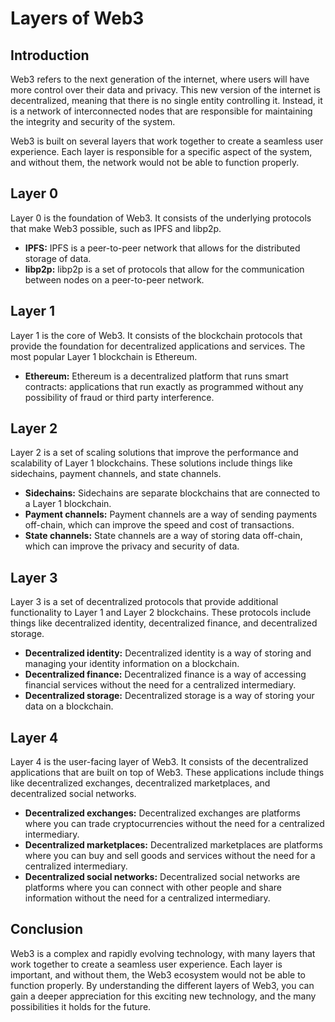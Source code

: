 # Layers of Web3

## Introduction

Web3 refers to the next generation of the internet, where users will have more control over their data and privacy. This new version of the internet is decentralized, meaning that there is no single entity controlling it. Instead, it is a network of interconnected nodes that are responsible for maintaining the integrity and security of the system.

Web3 is built on several layers that work together to create a seamless user experience. Each layer is responsible for a specific aspect of the system, and without them, the network would not be able to function properly.

## Layer 0

Layer 0 is the foundation of Web3. It consists of the underlying protocols that make Web3 possible, such as IPFS and libp2p.

* **IPFS:** IPFS is a peer-to-peer network that allows for the distributed storage of data.
* **libp2p:** libp2p is a set of protocols that allow for the communication between nodes on a peer-to-peer network.

## Layer 1

Layer 1 is the core of Web3. It consists of the blockchain protocols that provide the foundation for decentralized applications and services. The most popular Layer 1 blockchain is Ethereum.

* **Ethereum:** Ethereum is a decentralized platform that runs smart contracts: applications that run exactly as programmed without any possibility of fraud or third party interference.

## Layer 2

Layer 2 is a set of scaling solutions that improve the performance and scalability of Layer 1 blockchains. These solutions include things like sidechains, payment channels, and state channels.

* **Sidechains:** Sidechains are separate blockchains that are connected to a Layer 1 blockchain.
* **Payment channels:** Payment channels are a way of sending payments off-chain, which can improve the speed and cost of transactions.
* **State channels:** State channels are a way of storing data off-chain, which can improve the privacy and security of data.

## Layer 3

Layer 3 is a set of decentralized protocols that provide additional functionality to Layer 1 and Layer 2 blockchains. These protocols include things like decentralized identity, decentralized finance, and decentralized storage.

* **Decentralized identity:** Decentralized identity is a way of storing and managing your identity information on a blockchain.
* **Decentralized finance:** Decentralized finance is a way of accessing financial services without the need for a centralized intermediary.
* **Decentralized storage:** Decentralized storage is a way of storing your data on a blockchain.

## Layer 4

Layer 4 is the user-facing layer of Web3. It consists of the decentralized applications that are built on top of Web3. These applications include things like decentralized exchanges, decentralized marketplaces, and decentralized social networks.

* **Decentralized exchanges:** Decentralized exchanges are platforms where you can trade cryptocurrencies without the need for a centralized intermediary.
* **Decentralized marketplaces:** Decentralized marketplaces are platforms where you can buy and sell goods and services without the need for a centralized intermediary.
* **Decentralized social networks:** Decentralized social networks are platforms where you can connect with other people and share information without the need for a centralized intermediary.

## Conclusion

Web3 is a complex and rapidly evolving technology, with many layers that work together to create a seamless user experience. Each layer is important, and without them, the Web3 ecosystem would not be able to function properly. By understanding the different layers of Web3, you can gain a deeper appreciation for this exciting new technology, and the many possibilities it holds for the future.
